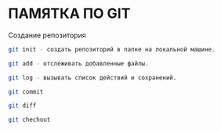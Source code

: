 # ПАМЯТКА ПО GIT

Создание репозитория 

```sh
git init - создать репозиторий в папке на локальной машине.
```
```sh
git add - отслеживать добавленные файлы.
```
```sh
git log - вызывать список действий и сохранений.
```
```sh
git commit
```
```sh
git diff
```
```sh
git chechout
```
